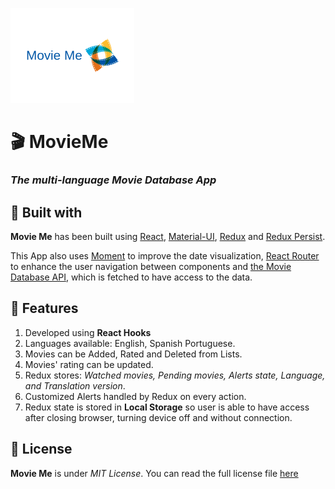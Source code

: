 [![Movie app logo](./moviemelogo.png)](https://ibanld.github.io/movieme/)
# 🎬 MovieMe
### _The multi-language Movie Database App_

## 🔨 Built with
__Movie Me__ has been built using [React](https://es.reactjs.org/), [Material-UI](https://material-ui.com/), [Redux](https://redux.js.org/) and [Redux Persist](https://github.com/rt2zz/redux-persist).

This App also uses [Moment](https://momentjs.com/) to improve the date visualization, [React Router](https://reactrouter.com/) to enhance the user navigation between components and [the Movie Database API](https://developers.themoviedb.org/3/getting-started/introduction), which is fetched to have access to the data. 

## 🌟 Features
1. Developed using __React Hooks__
1. Languages available: English, Spanish Portuguese.
1. Movies can be Added, Rated and Deleted from Lists.
1. Movies' rating can be updated.
1. Redux stores: _Watched movies, Pending movies, Alerts state, Language, and Translation version_.
1. Customized Alerts handled by Redux on every action. 
1. Redux state is stored in __Local Storage__ so user is able to have access after closing browser, turning device off and without connection. 

## 📝 License
__Movie Me__ is under _MIT License_. You can read the full license file [here](./LICENSE.md)
